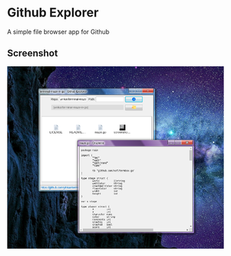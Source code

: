 # Github Explorer 

A simple file browser app for Github

## Screenshot
![Screenshot](screenshot.png)